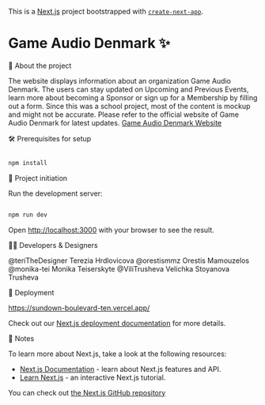 This is a [Next.js](https://nextjs.org/) project bootstrapped with [`create-next-app`](https://github.com/vercel/next.js/tree/canary/packages/create-next-app).


# Game Audio Denmark ✨


📘 About the project

The website displays information about an organization Game Audio Denmark. The users can stay updated on Upcoming and Previous Events, learn more about becoming a Sponsor or sign up for a Membership by filling out a form. Since this was a school project, most of the content is mockup and might not be accurate. Please refer to the official website of Game Audio Denmark for latest updates. [Game Audio Denmark Website](https://gameaudiodenmark.dk/)


🛠 Prerequisites for setup

```bash

npm install

```

🧰 Project initiation

Run the development server:

```bash

npm run dev

```

Open [http://localhost:3000](http://localhost:3000) with your browser to see the result.


👨‍💻 Developers & Designers

@teriTheDesigner  Terezia Hrdlovicova
@orestismmz       Orestis Mamouzelos
@monika-tei       Monika Teiserskyte
@ViliTrusheva     Velichka Stoyanova Trusheva


🚀 Deployment

https://sundown-boulevard-ten.vercel.app/

Check out our [Next.js deployment documentation](https://nextjs.org/docs/deployment) for more details.


👏 Notes

To learn more about Next.js, take a look at the following resources:

- [Next.js Documentation](https://nextjs.org/docs) - learn about Next.js features and API.
- [Learn Next.js](https://nextjs.org/learn) - an interactive Next.js tutorial.

You can check out [the Next.js GitHub repository](https://github.com/vercel/next.js/) 
